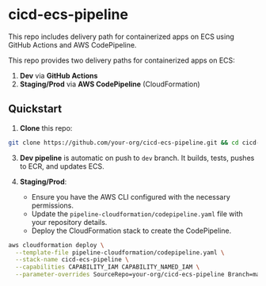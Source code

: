 # cicd-ecs-pipeline
This repo includes delivery path for containerized apps on ECS using GitHub Actions and AWS CodePipeline.

This repo provides two delivery paths for containerized apps on ECS:

1. **Dev** via **GitHub Actions**
2. **Staging/Prod** via **AWS CodePipeline** (CloudFormation)

## Quickstart

1. **Clone** this repo:
```bash
git clone https://github.com/your-org/cicd-ecs-pipeline.git && cd cicd-ecs-pipeline
```

3. **Dev pipeline** is automatic on push to `dev` branch. It builds, tests, pushes to ECR, and updates ECS.


4. **Staging/Prod**:
    - Ensure you have the AWS CLI configured with the necessary permissions.
    - Update the `pipeline-cloudformation/codepipeline.yaml` file with your repository details.
    - Deploy the CloudFormation stack to create the CodePipeline.
    
```bash
aws cloudformation deploy \
  --template-file pipeline-cloudformation/codepipeline.yaml \
  --stack-name cicd-ecs-pipeline \
  --capabilities CAPABILITY_IAM CAPABILITY_NAMED_IAM \
  --parameter-overrides SourceRepo=your-org/cicd-ecs-pipeline Branch=main